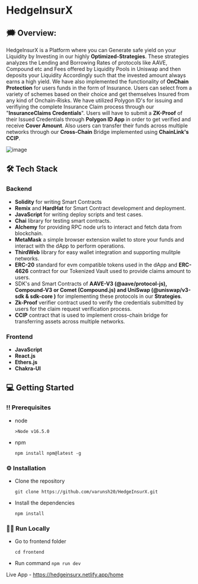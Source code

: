 # HedgeInsurX

## :right_anger_bubble: Overview:

HedgeInsurX is a Platform where you can Generate safe yield on your Liquidity by Investing in our highly **Optimized-Strategies**. These strategies analyzes the Lending and Borrowing Rates of protocols like AAVE, Compound etc and Fees offered by Liquidity Pools in Uniswap and then deposits your Liquidity Accordingly such that the invested amount always earns a high yield. We have also implemented the functionality of **OnChain Protection** for users funds in the form of Insurance. Users can select from a variety of schemes based on their choice and get themselves Insured from any kind of Onchain-Risks. We have utilized Polygon ID's for issuing and verifiying the complete Insurance Claim process through our "**InsuranceClaims Credentials**". Users will have to submit a **ZK-Proof** of their Issued Credentials through **Polygon ID App** in order to get verified and receive **Cover Amount**. Also users can transfer their funds across multiple networks through our **Cross-Chain** Bridge implemented using **ChainLink's CCIP**.

![image](https://github.com/varunsh20/HedgeInsurX/assets/62187533/96fa2eda-48e8-4461-a6db-165d0edde4a4)

## :hammer_and_wrench: Tech Stack
### Backend
 - **Solidity** for writing Smart Contracts
 - **Remix** and **HardHat** for Smart Contract development and deployment.
 - **JavaScript** for writing deploy scripts and test cases. 
 - **Chai** library for testing smart contracts.
 - **Alchemy** for providing RPC node urls to interact and fetch data from blockchain.
 - **MetaMask** a simple browser extension wallet to store your funds and interact with the dApp to perform operations.
 - **ThirdWeb** library for easy wallet integration and supporting mulitple networks.
 - **ERC-20** standard for evm compatible tokens used in the dApp and **ERC-4626** contract for our Tokenized Vault used to provide claims amount to users.
 - SDK's and Smart Contracts of **AAVE-V3 (@aave/protocol-js), Compound-V3 or Comet (Compound.js) and UniSwap (@uniswap/v3-sdk & sdk-core )** for implementing these protocols in our **Strategies**.
 - **Zk-Proof** verifier contract used to verify the credentials submitted by users for the claim request verification process.
 - **CCIP** contract that is used to implement cross-chain bridge for transferring assets across multiple networks.

### Frontend
 - **JavaScript**
 - **React.js**
 - **Ethers.js** 
 - **Chakra-UI**
   
## :computer: Getting Started
### :bangbang: Prerequisites
 - node
     ```
     >Node v16.5.0 
     ```
  - npm
    ```
    npm install npm@latest -g
    ```
### :gear: Installation
- Clone the repository
     ```
     git clone https://github.com/varunsh20/HedgeInsurX.git
     ```
- Install the dependencies
  ```
  npm install
  ```
### :running_man: Run Locally
  - Go to frontend folder 
    ```
    cd frontend
    ```
  -  Run command
    ```
    npm run dev
    ```

Live App - https://hedgeinsurx.netlify.app/home
